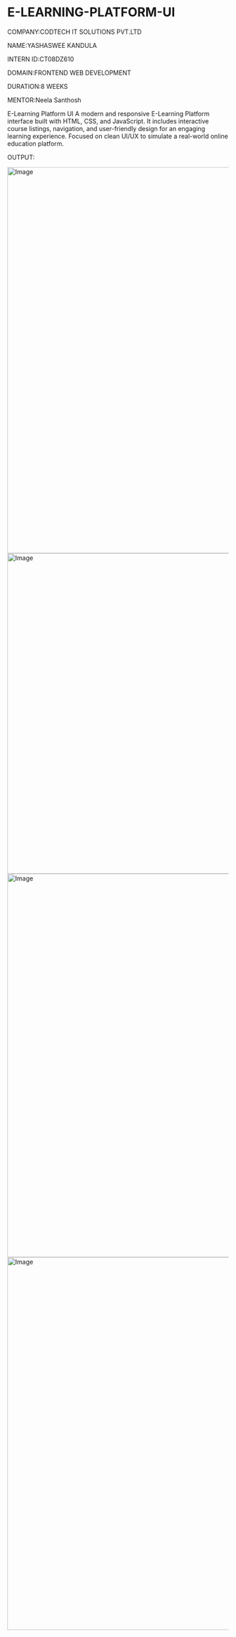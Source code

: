 # E-LEARNING-PLATFORM-UI

COMPANY:CODTECH IT SOLUTIONS PVT.LTD

NAME:YASHASWEE KANDULA

INTERN ID:CT08DZ610

DOMAIN:FRONTEND WEB DEVELOPMENT

DURATION:8 WEEKS

MENTOR:Neela Santhosh

E-Learning Platform UI
A modern and responsive E-Learning Platform interface built with HTML, CSS, and JavaScript. It includes interactive course listings, navigation, and user-friendly design for an engaging learning experience. Focused on clean UI/UX to simulate a real-world online education platform.

OUTPUT:

<img width="1539" height="877" alt="Image" src="https://github.com/user-attachments/assets/a7bac661-596b-4d36-b179-da2196887c0e" />

<img width="1571" height="728" alt="Image" src="https://github.com/user-attachments/assets/c1ee3d49-84eb-4c5f-99a1-8c8448f74f4a" />

<img width="1879" height="871" alt="Image" src="https://github.com/user-attachments/assets/c12636ba-41bc-45a9-b840-5577579493d3" />

<img width="1869" height="847" alt="Image" src="https://github.com/user-attachments/assets/4f1b4ac4-e2cc-4312-b2e2-9beed2ee50b0" />
